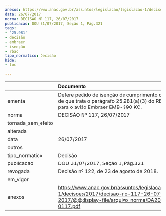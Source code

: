 ```yaml
---
anexos: https://www.anac.gov.br/assuntos/legislacao/legislacao-1/decisoes/2017/decisao-no-117-26-07-2017/@@display-file/arquivo_norma/DA2017-0117.pdf
data: 26/07/2017
norma: DECISÃO Nº 117, 26/07/2017
publicacao: DOU 31/07/2017, Seção 1, Pág.321
tags:
- '25.981'
- decisão
- embraer
- isenção
- rbac
tipo_normatico: Decisão
hide: 
- toc 
 
---
```


|                    | Documento                                                                                                                                     |
|:-------------------|:----------------------------------------------------------------------------------------------------------------------------------------------|
| ementa             | Defere pedido de isenção de cumprimento do requisito de que trata o parágrafo 25.981(a)(3) do RBAC nº 25 para o avião Embraer EMB-390 KC.     |
| norma              | DECISÃO Nº 117, 26/07/2017                                                                                                                    |
| tornada_sem_efeito |                                                                                                                                               |
| alterada           |                                                                                                                                               |
| data               | 26/07/2017                                                                                                                                    |
| outros             |                                                                                                                                               |
| tipo_normatico     | Decisão                                                                                                                                       |
| publicacao         | DOU 31/07/2017, Seção 1, Pág.321                                                                                                              |
| revogada           | Decisão nº 122, de 23 de agosto de 2018.                                                                                                      |
| em_vigor           |                                                                                                                                               |
| anexos             | https://www.anac.gov.br/assuntos/legislacao/legislacao-1/decisoes/2017/decisao-no-117-26-07-2017/@@display-file/arquivo_norma/DA2017-0117.pdf |